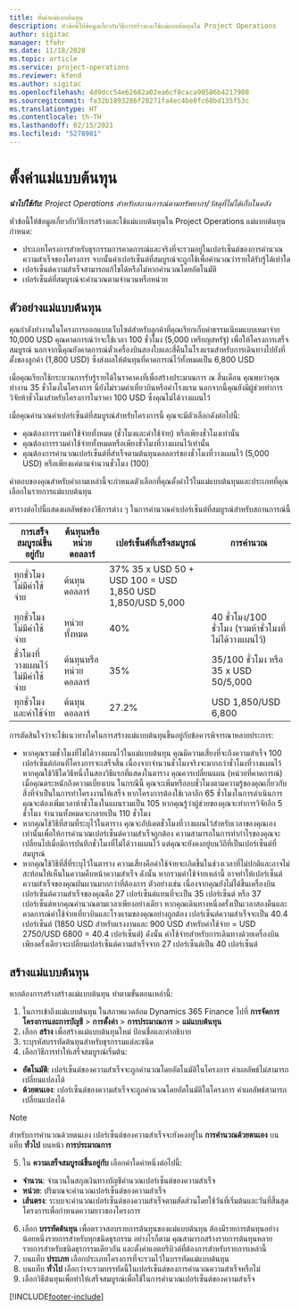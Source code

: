 ```yaml
---
title: ตั้งค่าแม่แบบต้นทุน
description: หัวข้อนี้ให้ข้อมูลเกี่ยวกับวิธีการสร้างและใช้แม่แบบต้นทุนใน Project Operations
author: sigitac
manager: tfehr
ms.date: 11/18/2020
ms.topic: article
ms.service: project-operations
ms.reviewer: kfend
ms.author: sigitac
ms.openlocfilehash: 4d9dcc54e62682a02ea6cf8caca90586b4217908
ms.sourcegitcommit: fa32b1893286f20271fa4ec4be8fc68bd135f53c
ms.translationtype: HT
ms.contentlocale: th-TH
ms.lasthandoff: 02/15/2021
ms.locfileid: "5278981"
---
```

# <a name="set-up-cost-templates"></a>ตั้งค่าแม่แบบต้นทุน

_**นำไปใช้กับ:** Project Operations สำหรับสถานการณ์ตามทรัพยากร/วัสดุที่ไม่ได้เก็บในคลัง_


หัวข้อนี้ให้ข้อมูลเกี่ยวกับวิธีการสร้างและใช้แม่แบบต้นทุนใน Project Operations แม่แบบต้นทุนกำหนด:

- ประเภทโครงการสำหรับธุรกรรมการคาดการณ์และจริงที่จะรวมอยู่ในเปอร์เซ็นต์ของการคำนวณความสำเร็จของโครงการ จากนั้นค่าเปอร์เซ็นต์ที่สมบูรณ์จะถูกใช้เพื่อคำนวณว่ารายได้รับรู้ได้เท่าใด
- เปอร์เซ็นต์ความสำเร็จสามารถแก้ไขได้หรือไม่หากคำนวณโดยอัตโนมัติ
- เปอร์เซ็นต์ที่สมบูรณ์จะคำนวณตามจำนวนหรือหน่วย

## <a name="cost-template-example"></a>ตัวอย่างแม่แบบต้นทุน

คุณกำลังทำงานในโครงการออกแบบเว็บไซต์สำหรับลูกค้าที่คุณเรียกเก็บค่าธรรมเนียมแบบเหมาจ่าย 10,000 USD คุณคาดการณ์ว่าจะใช้เวลา 100 ชั่วโมง (5,000 เหรียญสหรัฐ) เพื่อให้โครงการเสร็จสมบูรณ์ นอกจากนี้คุณยังคาดการณ์ตั๋วเครื่องบินสองใบและสี่คืนในโรงแรมสำหรับการเดินทางไปยังที่ตั้งของลูกค้า (1,800 USD) ซึ่งส่งผลให้ต้นทุนที่คาดการณ์ไว้ทั้งหมดเป็น 6,800 USD

เมื่อคุณเรียกใช้กระบวนการรับรู้รายได้ในราคาคงที่เพื่อสร้างประมาณการ ณ สิ้นเดือน คุณพบว่าคุณทำงาน 35 ชั่วโมงในโครงการ นี่ยังไม่รวมค่าเที่ยวบินหรือค่าโรงแรม นอกจากนี้คุณยังมีผู้ช่วยทำการวิจัยห้าชั่วโมงสำหรับโครงการในราคา 100 USD ซึ่งคุณไม่ได้วางแผนไว้

เมื่อคุณคำนวณค่าเปอร์เซ็นต์ที่สมบูรณ์สำหรับโครงการนี้ คุณจะมีตัวเลือกดังต่อไปนี้:

- คุณต้องการรวมค่าใช้จ่ายทั้งหมด (ชั่วโมงและค่าใช้จ่าย) หรือเพียงชั่วโมงเท่านั้น
- คุณต้องการรวมค่าใช้จ่ายทั้งหมดหรือเพียงชั่วโมงที่วางแผนไว้เท่านั้น
- คุณต้องการคำนวณเปอร์เซ็นต์ที่สำเร็จตามต้นทุนดอลลาร์ของชั่วโมงที่วางแผนไว้ (5,000 USD) หรือเพียงแค่ตามจำนวนชั่วโมง (100)

คำตอบของคุณสำหรับคำถามเหล่านี้จะกำหนดตัวเลือกที่คุณตั้งค่าไว้ในแม่แบบต้นทุนและประเภทที่คุณเลือกในรายการแม่แบบต้นทุน

ตารางต่อไปนี้แสดงผลลัพธ์ของวิธีการต่าง ๆ ในการคำนวณค่าเปอร์เซ็นต์ที่สมบูรณ์สำหรับสถานการณ์นี้

| การเสร็จสมบูรณ์ขึ้นอยู่กับ | ต้นทุนหรือหน่วยดอลลาร์ | เปอร์เซ็นต์ที่เสร็จสมบูรณ์ | การคำนวณ |
| --- | --- | --- | --- |
| ทุกชั่วโมง ไม่มีค่าใช้จ่าย | ต้นทุนดอลลาร์ | 37% 35 x USD 50 + USD 100 = USD 1,850 USD 1,850/USD 5,000 |
| ทุกชั่วโมง ไม่มีค่าใช้จ่าย | หน่วยทั้งหมด | 40% | 40 ชั่วโมง/100 ชั่วโมง (รวมห้าชั่วโมงที่ไม่ได้วางแผนไว้) |
| ชั่วโมงที่วางแผนไว้ ไม่มีค่าใช้จ่าย | ต้นทุนหรือหน่วยดอลลาร์ | 35% | 35/100 ชั่วโมง หรือ 35 x USD 50/5,000 |
| ทุกชั่วโมงและค่าใช้จ่าย | ต้นทุนดอลลาร์ | 27.2% | USD 1,850/USD 6,800 |

การตัดสินใจว่าจะใช้แนวทางใดในการสร้างแม่แบบต้นทุนขึ้นอยู่กับข้อควรพิจารณาหลายประการ:

- หากคุณรวมชั่วโมงที่ไม่ได้วางแผนไว้ในแม่แบบต้นทุน คุณมีความเสี่ยงที่จะถึงความสำเร็จ 100 เปอร์เซ็นต์ก่อนที่โครงการจะเสร็จสิ้น เนื่องจากจำนวนชั่วโมงจริงจะมากกว่าชั่วโมงที่วางแผนไว้ หากคุณใช้วิธีใดวิธีหนึ่งในสองวิธีแรกที่แสดงในตาราง คุณควรเปลี่ยนแผน (หน่วยที่คาดการณ์) เมื่อคุณตระหนักถึงความเบี่ยงเบน ในกรณีนี้ คุณจะเพิ่มหรือลบชั่วโมงตามความรู้ของคุณเกี่ยวกับสิ่งที่จำเป็นในการทำโครงงานให้เสร็จ หากโครงการต้องใช้เวลาอีก 65 ชั่วโมงในการดำเนินการ คุณจะต้องเพิ่มเวลาห้าชั่วโมงในแผนรวมเป็น 105 หากคุณรู้ว่าผู้ช่วยของคุณจะทำการวิจัยอีก 5 ชั่วโมง จำนวนทั้งหมดจะกลายเป็น 110 ชั่วโมง
- หากคุณใช้วิธีที่สามที่ระบุไว้ในตาราง คุณจะอัปเดตชั่วโมงที่วางแผนไว้สำหรับเวลาของคุณเองเท่านั้นเพื่อให้การคำนวณเปอร์เซ็นต์ความสำเร็จถูกต้อง ความสามารถในการทำกำไรของคุณจะเปลี่ยนไปเมื่อมีการบันทึกชั่วโมงที่ไม่ได้วางแผนไว้ แต่คุณจะยังคงอยู่บนวิถีที่เป็นเปอร์เซ็นต์ที่สมบูรณ์
- หากคุณใช้วิธีที่สี่ที่ระบุไว้ในตาราง ความเสี่ยงคือค่าใช้จ่ายจะเกิดขึ้นในช่วงเวลาที่ไม่ปกติและอาจไม่สะท้อนให้เห็นในความคืบหน้าความสำเร็จ ดังนั้น หากรวมค่าใช้จ่ายเหล่านี้ อาจทำให้เปอร์เซ็นต์ความสำเร็จของคุณผันผวนมากกว่าที่ต้องการ ตัวอย่างเช่น เนื่องจากคุณยังไม่ได้ขึ้นเครื่องบิน เปอร์เซ็นต์ความสำเร็จของคุณคือ 27 เปอร์เซ็นต์แทนที่จะเป็น 35 เปอร์เซ็นต์ หรือ 37 เปอร์เซ็นต์หากคุณคำนวณตามเวลาเพียงอย่างเดียว หากคุณเดินทางหนึ่งครั้งเป็นเวลาสองคืนและคาดการณ์ค่าใช้จ่ายเที่ยวบินและโรงแรมของคุณอย่างถูกต้อง เปอร์เซ็นต์ความสำเร็จจะเป็น 40.4 เปอร์เซ็นต์ (1850 USD สำหรับแรงงานและ 900 USD สำหรับค่าใช้จ่าย = USD 2750/USD 6800 = 40.4 เปอร์เซ็นต์) ดังนั้น ค่าใช้จ่ายสำหรับการเดินทางด้วยเครื่องบินเพียงครั้งเดียวจะเปลี่ยนเปอร์เซ็นต์ความสำเร็จจาก 27 เปอร์เซ็นต์เป็น 40 เปอร์เซ็นต์

## <a name="create-cost-templates"></a>สร้างแม่แบบต้นทุน
หากต้องการสร้างสร้างแม่แบบต้นทุน ทำตามขั้นตอนเหล่านี้:

1. ในการเข้าถึงแม่แบบต้นทุน ในสภาพแวดล้อม Dynamics 365 Finance ไปที่ **การจัดการโครงการและการบัญชี** > **การตั้งค่า** > **การประมาณการ** > **แม่แบบต้นทุน**
2. เลือก **สร้าง** เพื่อสร้างแม่แบบต้นทุนใหม่ ป้อนชื่อและคำอธิบาย
3. ระบุรหัสบรรทัดต้นทุนสำหรับธุรกรรมแต่ละชนิด
4. เลือกวิธีการทำให้เสร็จสมบูรณ์เริ่มต้น:

  - **อัตโนมัติ**: เปอร์เซ็นต์ของความสำเร็จจะถูกคำนวณโดยอัตโนมัติในโครงการ ค่าผลลัพธ์ไม่สามารถเปลี่ยนแปลงได้
  - **ด้วยตนเอง**: เปอร์เซ็นต์ของความสำเร็จจะถูกคำนวณโดยอัตโนมัติในโครงการ ค่าผลลัพธ์สามารถเปลี่ยนแปลงได้

  > [!NOTE]
  > สำหรับการคำนวณด้วยตนเอง เปอร์เซ็นต์ของความสำเร็จจะยังคงอยู่ใน **การคำนวณด้วยตนเอง** บนแท็บ **ทั่วไป** บนหน้า **การประมาณการ**

5. ใน **ความเสร็จสมบูรณ์ขึ้นอยู่กับ** เลือกค่าใดค่าหนึ่งต่อไปนี้:

  - **จำนวน**: จำนวนในสกุลเงินทางบัญชีคำนวณเปอร์เซ็นต์ของความสำเร็จ
  - **หน่วย**: ปริมาณจะคำนวณเปอร์เซ็นต์ของความสำเร็จ
  - **เส้นตรง**: ระบบจะคำนวณเปอร์เซ็นต์ของความสำเร็จตามสัดส่วนโดยใช้วันที่เริ่มต้นและวันที่สิ้นสุดโครงการเพื่อกำหนดความยาวของโครงการ

6. เลือก **บรรทัดต้นทุน** เพื่อตรวจสอบรายการต้นทุนของแม่แบบต้นทุน ต้องมีรายการต้นทุนอย่างน้อยหนึ่งรายการสำหรับทุกชนิดธุรกรรม อย่างไรก็ตาม คุณสามารถสร้างรายการต้นทุนหลายรายการสำหรับชนิดธุรกรรมเดียวกัน และตั้งค่าแอตทริบิวต์ที่ต้องการสำหรับรายการเหล่านี้
7. บนแท็บ **ประเภท** เลือกประเภทโครงการที่จะรวมไว้ในบรรทัดแม่แบบต้นทุน
8. บนแท็บ **ทั่วไป** เลือกว่าจะรวมบรรทัดนี้ในเปอร์เซ็นต์ของการคำนวณความสำเร็จหรือไม่
9. เลือกวิธีต้นทุนเพื่อทำให้เสร็จสมบูรณ์เพื่อใช้ในการคำนวณเปอร์เซ็นต์ของความสำเร็จ


[!INCLUDE[footer-include](../includes/footer-banner.md)]